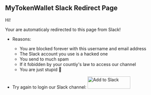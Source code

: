 ## MyTokenWallet Slack Redirect Page

Hi!

Your are automaticaly redirected to this page from Slack!

* Reasons:
    * You are blocked forever with this username and email address
    * The Slack account you use is a hacked one
    * You send to much spam
    * If it fobidden by your countiy's law to access our channel
    * You are just stupid 🦄
    
* Try again to login our Slack channel:
<a href="https://slack.com/oauth/authorize?&client_id=220543590436.222331615558&scope=admin"><img alt="Add to Slack" height="40" width="139" src="https://platform.slack-edge.com/img/add_to_slack.png" srcset="https://platform.slack-edge.com/img/add_to_slack.png 1x, https://platform.slack-edge.com/img/add_to_slack@2x.png 2x" /></a>
